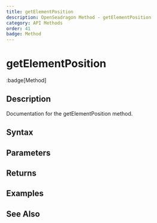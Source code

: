```yaml
---
title: getElementPosition
description: OpenSeadragon Method - getElementPosition
category: API Methods
order: 41
badge: Method
---
```


# getElementPosition

:badge[Method]

## Description

Documentation for the getElementPosition method.

## Syntax

## Parameters

## Returns

## Examples

## See Also
